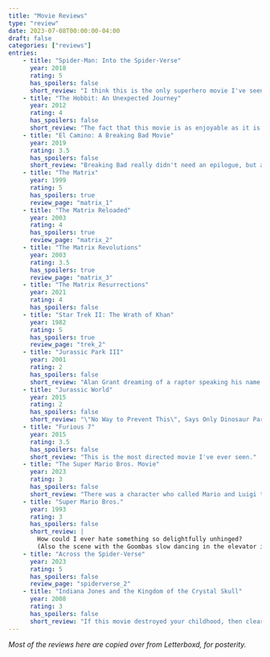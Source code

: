 ```yaml
---
title: "Movie Reviews"
type: "review"
date: 2023-07-08T00:00:00-04:00
draft: false
categories: ["reviews"]
entries:
    - title: "Spider-Man: Into the Spider-Verse"
      year: 2018
      rating: 5
      has_spoilers: false
      short_review: "I think this is the only superhero movie I've seen in theaters, and I might as well retire now because nothing could ever top this."
    - title: "The Hobbit: An Unexpected Journey"
      year: 2012
      rating: 4
      has_spoilers: false
      short_review: "The fact that this movie is as enjoyable as it is despite the numerous behind the scenes setbacks is a testament to how talented everyone working on it was. While the trilogy started accumulating more and more baggage as it went on, I still think the first movie is almost as strong as the LOTR trilogy with tons of memorable moments and great acting."
    - title: "El Camino: A Breaking Bad Movie"
      year: 2019
      rating: 3.5
      has_spoilers: false
      short_review: "Breaking Bad really didn't need an epilogue, but at least it was a good one."
    - title: "The Matrix"
      year: 1999
      rating: 5
      has_spoilers: true
      review_page: "matrix_1"
    - title: "The Matrix Reloaded"
      year: 2003
      rating: 4
      has_spoilers: true
      review_page: "matrix_2"
    - title: "The Matrix Revolutions"
      year: 2003
      rating: 3.5
      has_spoilers: true
      review_page: "matrix_3"
    - title: "The Matrix Resurrections"
      year: 2021
      rating: 4
      has_spoilers: false
    - title: "Star Trek II: The Wrath of Khan"
      year: 1982
      rating: 5
      has_spoilers: true
      review_page: "trek_2"
    - title: "Jurassic Park III"
      year: 2001
      rating: 2
      has_spoilers: false
      short_review: "Alan Grant dreaming of a raptor speaking his name in a human voice is the all-time greatest comedy moment that wasn't meant to be comedy."
    - title: "Jurassic World"
      year: 2015
      rating: 2
      has_spoilers: false
      short_review: "\"No Way to Prevent This\", Says Only Dinosaur Park Where This Regularly Happens"
    - title: "Furious 7"
      year: 2015
      rating: 3.5
      has_spoilers: false
      short_review: "This is the most directed movie I've ever seen."
    - title: "The Super Mario Bros. Movie"
      year: 2023
      rating: 3
      has_spoilers: false
      short_review: "There was a character who called Mario and Luigi the Stupid Mario Brothers, which I think makes this movie canon to the Richard Michael Alvarez Cinematic Universe (the RMACU)."
    - title: "Super Mario Bros."
      year: 1993
      rating: 3
      has_spoilers: false
      short_review: |
        How could I ever hate something so delightfully unhinged?  
        (Also the scene with the Goombas slow dancing in the elevator is truly high art.)
    - title: "Across the Spider-Verse"
      year: 2023
      rating: 5
      has_spoilers: false
      review_page: "spiderverse_2"
    - title: "Indiana Jones and the Kingdom of the Crystal Skull"
      year: 2008
      rating: 3
      has_spoilers: false
      short_review: "If this movie destroyed your childhood, then clearly your childhood was already pretty weak. My childhood could beat up your childhood easily."
---
```


*Most of the reviews here are copied over from Letterboxd, for posterity.*